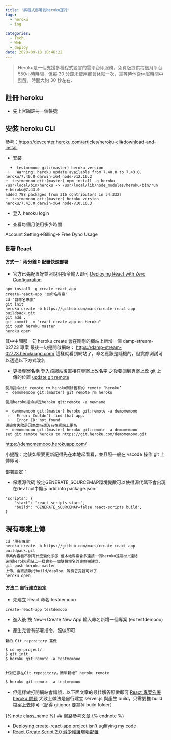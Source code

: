 ```yaml
---
title: '將程式部署到heroku運行'
tags:
  - heroku
  - ing

categories:
  - Tech.
  - Web
  - deploy
date: 2020-09-18 10:46:22
---
```


 <blockquote class="blockquote-center">
Heroku是一個支援多種程式語言的雲平台即服務，免費版提供每個月平台550小時時間，但每 30 分鐘未使用都會休眠一次，需等待他從休眠時間中甦醒，時間大約 30 秒左右．</blockquote>

<!--more-->

## 註冊 heroku

- 先上官網註冊一個帳號

## 安裝 heroku CLI

參考：https://devcenter.heroku.com/articles/heroku-cli#download-and-install

- 安裝

```
  ➜  testmemooo git:(master) heroku version
 ›   Warning: heroku update available from 7.40.0 to 7.43.0.
heroku/7.40.0 darwin-x64 node-v12.16.2
➜  testmemooo git:(master) npm install -g heroku
/usr/local/bin/heroku -> /usr/local/lib/node_modules/heroku/bin/run
+ heroku@7.43.0
added 788 packages from 316 contributors in 54.332s
➜  testmemooo git:(master) heroku version
heroku/7.43.0 darwin-x64 node-v10.16.3
```

- 登入
  heroku login

- 查看每個月使用多少時間

Account Setting->Billing-> Free Dyno Usage

### 部署 React

#### 方式一：兩分鐘 0 配置快速部署

- 官方已先配置好並照說明指令輸入即可
  [Deploying React with Zero Configuration](https://blog.heroku.com/deploying-react-with-zero-configuration)

```
npm install -g create-react-app
create-react-app '自命名專案'
cd '自命名專案'
git init
heroku create -b https://github.com/mars/create-react-app-buildpack.git
git add .
git commit -m "react-create-app on Heroku"
git push heroku master
heroku open
```

其中中間那一句 heroku create 會在剛剛的網站上新增一個 damp-stream-02723 專案
最後一句是開啟網站：
https://damp-stream-02723.herokuapp.com/
這樣就看到網站了，命名應該是隨機的，但實際測試可以透過以下方式改名

- 更換專案名稱
  登入該網站後直接在專案上改名字
  之後要回到專案上改 git 上傳的位置
  [update git remote](https://devcenter.heroku.com/articles/renaming-apps#updating-git-remotes)

```
使用指令git remote rm heroku刪除舊有的 remote ‘heroku’
➜  demomemooo git:(master) git remote rm heroku

使用heroku指令綁定heroku git:remote -a newname

➜  demomemooo git:(master) heroku git:remote -a demomemooo
 ›   Error: Couldn't find that app.
 ›   Error ID: not_found
這邊會失敗是因為當時還沒有在網站上更名
➜  demomemooo git:(master) heroku git:remote -a demomemooo
set git remote heroku to https://git.heroku.com/demomemooo.git
```

https://demomemooo.herokuapp.com/

小提醒：之後如果要更新記得先在本地起看看，並且照一般在 vscode 操作 git 上傳即可．

部署設定：
- 保護源代碼
設定GENERATE_SOURCEMAP環境變數可以使得源代碼不會出現在dev tool中顯示
add into package.json:
```
"scripts": {    
    "start": "react-scripts start",
    "build": "GENERATE_SOURCEMAP=false react-scripts build",
}
```

## 現有專案上傳

```
cd '現有專案'
heroku create -b https://github.com/mars/create-react-app-buildpack.git
專案內容看不到有什麼變化＠＠ 但本地專案會多連接一個heroku遠端git連結
遠端heroku網站上一樣會多一個隨機命名的專案被建立．
git push heroku master
上傳，會直接執行build/deploy，等待它完就可以了．
heroku open
```

#### 方法二 自行建立設定

- 先建立 React 命名 testdemooo

```
create-react-app testdemooo
```

- 進入後 按 New->Create New App 輸入命名新增一個專案
  (ex testdemooo)

- 產生完會有部署指令，照做即可

```
新的 Git repository 需做

$ cd my-project/
$ git init
$ heroku git:remote -a testmemooo


針對已存在Git repository，簡單新增“ heroku remote

$ heroku git:remote -a testmemooo
```

- 但這樣做打開網站會錯誤，以下面文章的最佳解答照做即可
  [React 專案佈署 heroku 問題](https://ithelp.ithome.com.tw/questions/10198600)
  大致上做法是自行建立 server.js 與產生 build，只需要推 build 檔案上去即可（記得 gitignor 要拿掉 build folder）
  



{% note class_name %} ## 網路參考文章 {% endnote %}

- [Deploying create-react-app project isn't uglifying my code](https://stackoverflow.com/questions/58359500/deploying-create-react-app-project-isnt-uglifying-my-code)
- [React Create Script 2.0 減少維護環境配置](https://linyencheng.github.io/2019/02/27/react-create-script-2/)